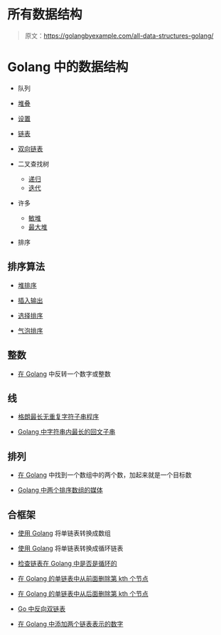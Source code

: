 # 所有数据结构

> 原文：<https://golangbyexample.com/all-data-structures-golang/>

# **Golang 中的数据结构**

*   队列

*   [堆叠](https://golangbyexample.com/stack-in-golang/)

*   [设置](https://golangbyexample.com/set-implementation-in-golang/)

*   [链表](https://golangbyexample.com/singly-linked-list-in-golang/)

*   [双向链表](https://golangbyexample.com/doubly-linked-list-golang/)

*   二叉查找树
    *   [递归](https://golangbyexample.com/binary-search-tree-in-go)
    *   [迭代](https://golangbyexample.com/iterative-binary-search-tree-go/)

*   许多
    *   [敏堆](https://golangbyexample.com/minheap-in-golang/)
    *   [最大堆](https://golangbyexample.com/maxheap-in-golang/)

*   排序

## **排序算法**

*   [堆排序](https://golangbyexample.com/heapsort-in-golang)

*   [插入输出](https://golangbyexample.com/insertion-sort-in-go/)

*   [选择排序](https://golangbyexample.com/go-selection-sort/)

*   [气泡排序](https://golangbyexample.com/go-bubble-sort/)

## 整数

*   [在 Golang](https://golangbyexample.com/reverse-number-golang/) 中反转一个数字或整数

## 线

*   [格朗最长无重复字符子串程序](https://golangbyexample.com/longest-substring-without-repeating-characters-golang/)

*   [Golang 中字符串内最长的回文子串](https://golangbyexample.com/longest-palindromic-substring-go/)

## 排列

*   [在 Golang](https://golangbyexample.com/target-sum-golang/) 中找到一个数组中的两个数，加起来就是一个目标数

*   [Golang 中两个排序数组的媒体](https://golangbyexample.com/medium-two-sorted-arrays-golang/)

## 合框架

*   [使用 Golang](https://golangbyexample.com/linked-list-array-go/) 将单链表转换成数组

*   [使用 Golang](https://golangbyexample.com/single-linked-list-circular-golang/) 将单链表转换成循环链表

*   [检查链表在 Golang 中是否是循环的](https://golangbyexample.com/linked-list-is-circular-go/)

*   [在 Golang 的单链表中从前面删除第 kth 个节点](https://golangbyexample.com/kth-node-front-linked-list-golang/)

*   [在 Golang 的单链表中从后面删除第 kth 个节点](https://golangbyexample.com/delete-kth-node-back-linked-list-golang/)

*   [Go 中反向双链表](https://golangbyexample.com/reverse-doubly-linked-list-golang/)

*   [在 Golang 中添加两个链表表示的数字](https://golangbyexample.com/add-numbers-linked-list-golang/)